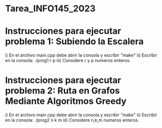 # Tarea_INFO145_2023

# Instrucciones para ejecutar problema 1: Subiendo la Escalera
  i) En el archivo main.cpp debe abrir la consola y escribir "make"
  ii) Escribir en la consola: ./prog1 r p 
  iii) Considere r y p numeros enteros.
  
# Instrucciones para ejecutar problema 2: Ruta en Grafos Mediante Algoritmos Greedy
  i) En el archivo main.cpp debe abrir la consola y escribir "make"
  ii) Escribir en la consola: ./prog2 n k m
  iii) Considere n,k,m numeros enteros.
  
 
 
